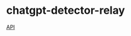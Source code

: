 # chatgpt-detector-relay

[API](https://github.com/SMS-COSMO/chatgpt-detector?tab=readme-ov-file#api)
